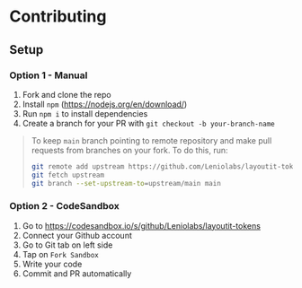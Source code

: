 # Contributing

## Setup

### Option 1 - Manual

1. Fork and clone the repo
1. Install `npm` (https://nodejs.org/en/download/)
1. Run `npm i` to install dependencies
1. Create a branch for your PR with `git checkout -b your-branch-name`

> To keep `main` branch pointing to remote repository and make
> pull requests from branches on your fork. To do this, run:
>
> ```sh
> git remote add upstream https://github.com/Leniolabs/layoutit-tokens.git
> git fetch upstream
> git branch --set-upstream-to=upstream/main main
> ```

### Option 2 - CodeSandbox

1. Go to https://codesandbox.io/s/github/Leniolabs/layoutit-tokens
1. Connect your Github account
1. Go to Git tab on left side
1. Tap on `Fork Sandbox`
1. Write your code
1. Commit and PR automatically